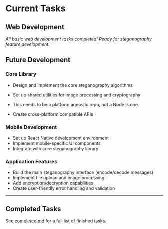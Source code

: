 # Current Tasks

## Web Development

_All basic web development tasks completed! Ready for steganography feature development._

## Future Development

### Core Library

- Design and implement the core steganography algorithms
- Set up shared utilities for image processing and cryptography
- This needs to be a platform agnostic repo, not a Node.js one.

- Create cross-platform compatible APIs

### Mobile Development

- Set up React Native development environment
- Implement mobile-specific UI components
- Integrate with core steganography library

### Application Features

- Build the main steganography interface (encode/decode messages)
- Implement file upload and image processing
- Add encryption/decryption capabilities
- Create user-friendly error handling and validation

---

## Completed Tasks

See [completed.md](completed.md) for a full list of finished tasks.
